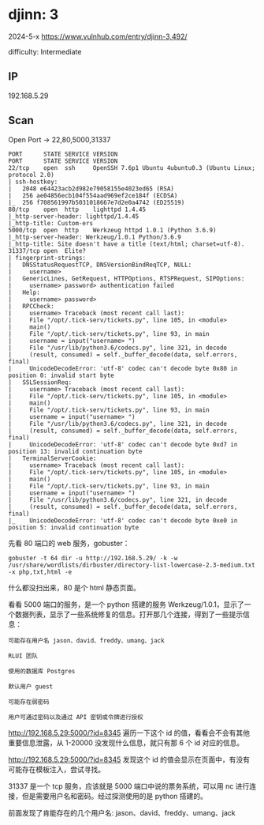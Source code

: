 # djinn: 3

2024-5-x https://www.vulnhub.com/entry/djinn-3,492/

difficulty: Intermediate

## IP

192.168.5.29

## Scan

Open Port -> 22,80,5000,31337

```
PORT      STATE SERVICE VERSION
PORT      STATE SERVICE VERSION
22/tcp    open  ssh     OpenSSH 7.6p1 Ubuntu 4ubuntu0.3 (Ubuntu Linux; protocol 2.0)
| ssh-hostkey:
|   2048 e64423acb2d982e79058155e4023ed65 (RSA)
|   256 ae04856ecb104f554aad969ef2ce184f (ECDSA)
|_  256 f708561997b5031018667e7d2e0a4742 (ED25519)
80/tcp    open  http    lighttpd 1.4.45
|_http-server-header: lighttpd/1.4.45
|_http-title: Custom-ers
5000/tcp  open  http    Werkzeug httpd 1.0.1 (Python 3.6.9)
|_http-server-header: Werkzeug/1.0.1 Python/3.6.9
|_http-title: Site doesn't have a title (text/html; charset=utf-8).
31337/tcp open  Elite?
| fingerprint-strings:
|   DNSStatusRequestTCP, DNSVersionBindReqTCP, NULL:
|     username>
|   GenericLines, GetRequest, HTTPOptions, RTSPRequest, SIPOptions:
|     username> password> authentication failed
|   Help:
|     username> password>
|   RPCCheck:
|     username> Traceback (most recent call last):
|     File "/opt/.tick-serv/tickets.py", line 105, in <module>
|     main()
|     File "/opt/.tick-serv/tickets.py", line 93, in main
|     username = input("username> ")
|     File "/usr/lib/python3.6/codecs.py", line 321, in decode
|     (result, consumed) = self._buffer_decode(data, self.errors, final)
|     UnicodeDecodeError: 'utf-8' codec can't decode byte 0x80 in position 0: invalid start byte
|   SSLSessionReq:
|     username> Traceback (most recent call last):
|     File "/opt/.tick-serv/tickets.py", line 105, in <module>
|     main()
|     File "/opt/.tick-serv/tickets.py", line 93, in main
|     username = input("username> ")
|     File "/usr/lib/python3.6/codecs.py", line 321, in decode
|     (result, consumed) = self._buffer_decode(data, self.errors, final)
|     UnicodeDecodeError: 'utf-8' codec can't decode byte 0xd7 in position 13: invalid continuation byte
|   TerminalServerCookie:
|     username> Traceback (most recent call last):
|     File "/opt/.tick-serv/tickets.py", line 105, in <module>
|     main()
|     File "/opt/.tick-serv/tickets.py", line 93, in main
|     username = input("username> ")
|     File "/usr/lib/python3.6/codecs.py", line 321, in decode
|     (result, consumed) = self._buffer_decode(data, self.errors, final)
|_    UnicodeDecodeError: 'utf-8' codec can't decode byte 0xe0 in position 5: invalid continuation byte
```

先看 80 端口的 web 服务，gobuster：

```
gobuster -t 64 dir -u http://192.168.5.29/ -k -w /usr/share/wordlists/dirbuster/directory-list-lowercase-2.3-medium.txt -x php,txt,html -e
```

什么都没扫出来，80 是个 html 静态页面。

看看 5000 端口的服务，是一个 python 搭建的服务 Werkzeug/1.0.1，显示了一个数据列表，显示了一些系统修复的信息。打开那几个连接，得到了一些提示信息：

```
可能存在用户名 jason、david、freddy、umang、jack

RLUI 团队

使用的数据库 Postgres

默认用户 guest

可能存在弱密码

用户可通过密码以及通过 API 密钥或令牌进行授权
```

http://192.168.5.29:5000/?id=8345 遍历一下这个 id 的值，看看会不会有其他重要信息泄露，从 1-20000 没发现什么信息，就只有那 6 个 id 对应的信息。

http://192.168.5.29:5000/?id=8345 发现这个 id 的值会显示在页面中，有没有可能存在模板注入，尝试寻找。

31337 是一个 tcp 服务，应该就是 5000 端口中说的票务系统，可以用 nc 进行连接，但是需要用户名和密码。经过探测使用的是 python 搭建的。

前面发现了肯能存在的几个用户名: jason、david、freddy、umang、jack
